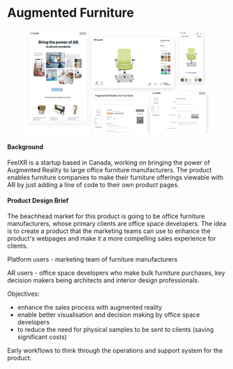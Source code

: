 # Augmented Furniture

<figure><img src="../../.gitbook/assets/image.png" alt=""><figcaption></figcaption></figure>

#### Background

FeelXR is a startup based in Canada, working on bringing the power of Augmented Reality to large office furniture manufacturers. The product enables furniture companies to make their furniture offerings viewable with AR by just adding a line of code to their own product pages.

#### Product Design Brief

The beachhead market for this product is going to be office furniture manufacturers, whose primary clients are office space developers. The idea is to create a product that the marketing teams can use to enhance the product's webpages and make it a more compelling sales experience for clients.

Platform users - marketing team of furniture manufacturers

AR users - office space developers who make bulk furniture purchases, key decision makers being architects and interior design professionals.

Objectives:

* enhance the sales process with augmented reality
* enable better visualisation and decision making by office space developers
* to reduce the need for physical samples to be sent to clients (saving significant costs)

Early workflows to think through the operations and support system for the product:

